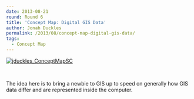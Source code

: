 ```yaml
---
date: 2013-08-21
round: Round 6
title: 'Concept Map: Digital GIS Data'
author: Jonah Duckles
permalink: /2013/08/concept-map-digital-gis-data/
tags:
  - Concept Map
---
```

[<img class="alignnone size-medium wp-image-4010" alt="jduckles_ConceptMapSC" src="http://teaching.software-carpentry.org/wp-content/uploads/2013/08/jduckles_ConceptMapSC.png" />][1]

&nbsp;

The idea here is to bring a newbie to GIS up to speed on generally how GIS data differ and are represented inside the computer.

 [1]: http://teaching.software-carpentry.org/wp-content/uploads/2013/08/jduckles_ConceptMapSC.png
